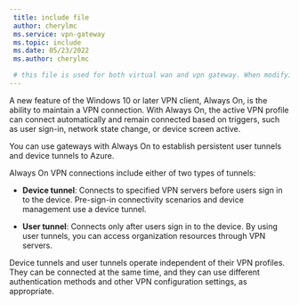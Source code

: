 ```yaml
---
 title: include file
 author: cherylmc
 ms.service: vpn-gateway
 ms.topic: include
 ms.date: 05/23/2022
 ms.author: cherylmc

 # this file is used for both virtual wan and vpn gateway. When modifying, make sure that your changes work for both environments.
---
```


A new feature of the Windows 10 or later VPN client, Always On, is the ability to maintain a VPN connection. With Always On, the active VPN profile can connect automatically and remain connected based on triggers, such as user sign-in, network state change, or device screen active.

You can use gateways with Always On to establish persistent user tunnels and device tunnels to Azure.

Always On VPN connections include either of two types of tunnels:

* **Device tunnel**: Connects to specified VPN servers before users sign in to the device. Pre-sign-in connectivity scenarios and device management use a device tunnel.

* **User tunnel**: Connects only after users sign in to the device. By using user tunnels, you can access organization resources through VPN servers.

Device tunnels and user tunnels operate independent of their VPN profiles. They can be connected at the same time, and they can use different authentication methods and other VPN configuration settings, as appropriate.
